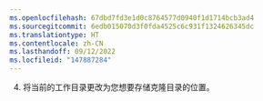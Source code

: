 ```yaml
---
ms.openlocfilehash: 67dbd7fd3e1d0c8764577d0940f1d1714bcb3ad4
ms.sourcegitcommit: 6edb015070d3f0fda4525c6c931f1324626345dc
ms.translationtype: HT
ms.contentlocale: zh-CN
ms.lasthandoff: 09/12/2022
ms.locfileid: "147887284"
---
```

4. 将当前的工作目录更改为您想要存储克隆目录的位置。
